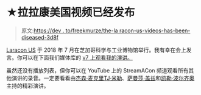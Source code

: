 # ★拉拉康美国视频已经发布

> 原文:[https://dev . to/freekmurze/the-la racon-us-videos-has-been-diseased-3d8f](https://dev.to/freekmurze/the-laracon-us-videos-have-been-released-3d8f)

[Laracon US](http://laracon.us/) 于 2018 年 7 月在芝加哥科学与工业博物馆举行。我有幸在会上发言。你可以在下面我们媒体库的 [v7 上观看我的演讲。](https://github.com/spatie/laravel-medialibrary)

虽然还没有播放列表，但你可以在 YouTube 上的 StreamACon 频道观看所有其他演讲的录音。一定要看看由[杰森·麦克里](https://www.youtube.com/watch?v=dccDqpmKVFM)[TJ·米勒](https://www.youtube.com/watch?v=K0xid2vS7Oo)、[萨曼莎·盖兹](https://www.youtube.com/watch?v=AxlqFgY0BGY)和[凯勒·波尔齐奥](https://www.youtube.com/watch?v=uQO4Xh1gMpY)主持的精彩演讲。
